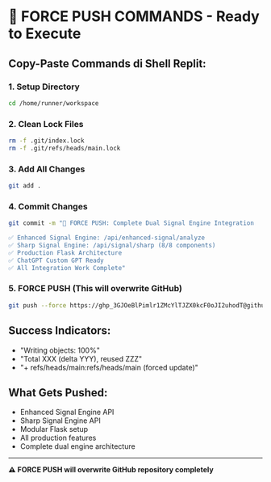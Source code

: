 # 🚀 FORCE PUSH COMMANDS - Ready to Execute

## Copy-Paste Commands di Shell Replit:

### 1. Setup Directory
```bash
cd /home/runner/workspace
```

### 2. Clean Lock Files
```bash
rm -f .git/index.lock
rm -f .git/refs/heads/main.lock
```

### 3. Add All Changes
```bash
git add .
```

### 4. Commit Changes
```bash
git commit -m "🚀 FORCE PUSH: Complete Dual Signal Engine Integration

✅ Enhanced Signal Engine: /api/enhanced-signal/analyze
✅ Sharp Signal Engine: /api/signal/sharp (8/8 components)
✅ Production Flask Architecture
✅ ChatGPT Custom GPT Ready
✅ All Integration Work Complete"
```

### 5. FORCE PUSH (This will overwrite GitHub)
```bash
git push --force https://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@github.com/rcz87/crypto-analysis-dashboard.git main
```

## Success Indicators:
- "Writing objects: 100%"
- "Total XXX (delta YYY), reused ZZZ"
- "+ refs/heads/main:refs/heads/main (forced update)"

## What Gets Pushed:
- Enhanced Signal Engine API
- Sharp Signal Engine API 
- Modular Flask setup
- All production features
- Complete dual engine architecture

---
**⚠️ FORCE PUSH will overwrite GitHub repository completely**